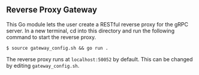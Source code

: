 ## Reverse Proxy Gateway
This Go module lets the user create a RESTful reverse proxy for the gRPC server. In a new terminal, cd into this directory and run the following command to start the reverse proxy.
```
$ source gateway_config.sh && go run .
```
The reverse proxy runs at `localhost:50052` by default. This can be changed by editing `gateway_config.sh`.